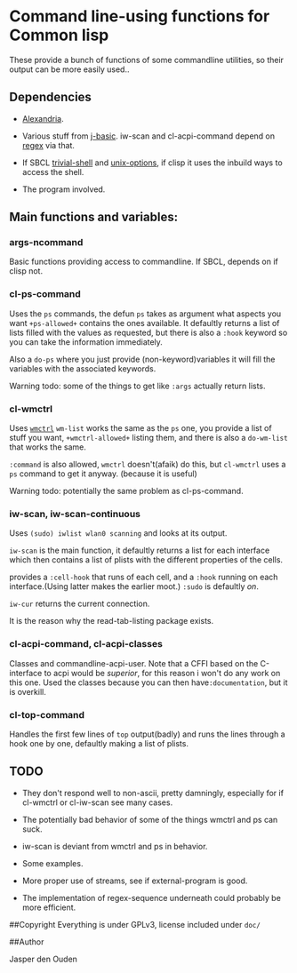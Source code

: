 
# Command line-using functions for Common lisp

These provide a bunch of functions of some commandline utilities, so their 
output can be more easily used..

## Dependencies

* [Alexandria](http://common-lisp.net/project/alexandria/).

* Various stuff from [j-basic](https://github.com/o-jasper/j-basic).
  iw-scan and cl-acpi-command depend on [regex](http://www.cliki.net/REGEX) 
  via that.

* If SBCL [trivial-shell](http://common-lisp.net/project/trivial-shell/)
 and [unix-options](https://github.com/astine/unix-options), if clisp it uses 
the inbuild ways to access the shell.

* The program involved.

## Main functions and variables:

### args-ncommand
Basic functions providing access to commandline. If SBCL, depends on if clisp
 not.

### cl-ps-command
Uses the `ps` commands, the defun `ps` takes as argument what aspects you want
`+ps-allowed+` contains the ones available. It defaultly returns a list of
 lists filled with the values as requested, but there is also a `:hook` 
keyword so you can take the information immediately.

Also a `do-ps` where you just provide (non-keyword)variables it will fill the
variables with the associated keywords.

Warning todo: some of the things to get like `:args` actually return lists.

### cl-wmctrl
Uses [`wmctrl`](http://tomas.styblo.name/wmctrl/) `wm-list` works the same as
 the `ps` one, you provide a list of stuff you want, `+wmctrl-allowed+` 
listing them, and there is also a `do-wm-list` that works the same.

`:command` is also allowed, `wmctrl` doesn't(afaik) do this, but `cl-wmctrl`
uses a `ps` command to get it anyway. (because it is useful)

Warning todo: potentially the same problem as cl-ps-command.

### iw-scan, iw-scan-continuous
Uses `(sudo) iwlist wlan0 scanning` and looks at its output.

`iw-scan` is the main function, it defaultly returns a list for each interface
which then contains a list of plists with the different properties of the 
cells.

provides a `:cell-hook` that runs of each cell, and a `:hook` running on each
 interface.(Using latter makes the earlier moot.) `:sudo` is defaultly *on*.

`iw-cur` returns the current connection.

It is the reason why the read-tab-listing package exists.

### cl-acpi-command, cl-acpi-classes
Classes and commandline-acpi-user. Note that a CFFI based on the C-interface
to acpi would be *superior*, for this reason i won't do any work on this one.
 Used the classes because you can then have`:documentation`, but it is 
overkill.

### cl-top-command
Handles the first few lines of `top` output(badly) and runs the lines through
 a hook one by one, defaultly making a list of plists.

## TODO

* They don't respond well to non-ascii, pretty damningly, especially for if
 cl-wmctrl or cl-iw-scan see many cases.

* The potentially bad behavior of some of the things wmctrl and ps can suck.

* iw-scan is deviant from wmctrl and ps in behavior.

* Some examples.

* More proper use of streams, see if external-program is good.

* The implementation of regex-sequence underneath could probably be more 
  efficient.


##Copyright
Everything is under GPLv3, license included under `doc/`

##Author

Jasper den Ouden
